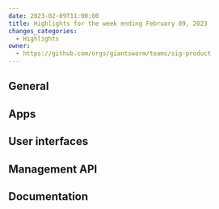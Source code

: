 ```yaml
---
date: 2023-02-09T11:00:00
title: Highlights for the week ending February 09, 2023
changes_categories:
  - Highlights
owner:
  - https://github.com/orgs/giantswarm/teams/sig-product
---
```


## General

## Apps

## User interfaces

## Management API

## Documentation
